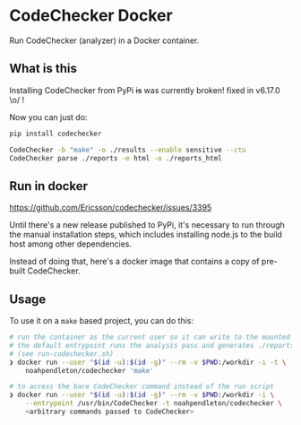# CodeChecker Docker

Run CodeChecker (analyzer) in a Docker container.

## What is this

Installing CodeChecker from PyPi ~~is~~ was currently broken! fixed in v6.17.0
\o/ !

Now you can just do:

```bash
pip install codechecker

CodeChecker -b "make" -o ./results --enable sensitive --ctu
CodeChecker parse ./reports -e html -o ./reports_html
```

## Run in docker

https://github.com/Ericsson/codechecker/issues/3395

Until there's a new release published to PyPi, it's necessary to run through the
manual installation steps, which includes installing node.js to the build host
among other dependencies.

Instead of doing that, here's a docker image that contains a copy of pre-built
CodeChecker.

## Usage

To use it on a `make` based project, you can do this:

```bash
# run the container as the current user so it can write to the mounted volume.
# the default entrypoint runs the analysis pass and generates ./reports{,_html}
# (see run-codechecker.sh)
❯ docker run --user "$(id -u):$(id -g)" --rm -v $PWD:/workdir -i -t \
    noahpendleton/codechecker 'make'

# to access the bare CodeChecker command instead of the run script
❯ docker run --user "$(id -u):$(id -g)" --rm -v $PWD:/workdir -i \
    --entrypoint /usr/bin/CodeChecker -t noahpendleton/codechecker \
    <arbitrary commands passed to CodeChecker>
```
